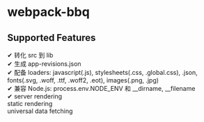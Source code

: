 # webpack-bbq

## Supported Features

✔︎ 转化 src 到 lib  
✔︎ 生成 app-revisions.json  
✔︎ 配备 loaders: javascript(.js), stylesheets(.css, .global.css), .json, fonts(.svg, .woff, .ttf, .woff2, .eot), images(.png, .jpg)  
✔︎ 兼容 Node.js: process.env.NODE_ENV 和 \_\_dirname, \_\_filename  
✔︎ server rendering  
  static rendering  
  universal data fetching  

